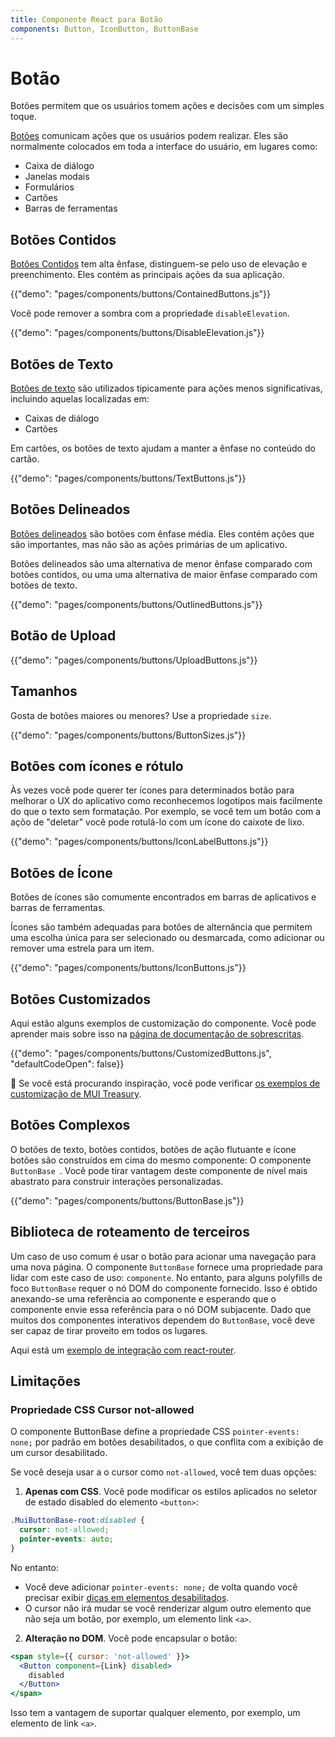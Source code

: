 ```yaml
---
title: Componente React para Botão
components: Button, IconButton, ButtonBase
---
```


# Botão

<p class="description">Botões permitem que os usuários tomem ações e decisões com um simples toque.</p>

[Botões](https://material.io/design/components/buttons.html) comunicam ações que os usuários podem realizar. Eles são normalmente colocados em toda a interface do usuário, em lugares como:

- Caixa de diálogo
- Janelas modais
- Formulários
- Cartões
- Barras de ferramentas

## Botões Contidos

[Botões Contidos](https://material.io/design/components/buttons.html#contained-button) tem alta ênfase, distinguem-se pelo uso de elevação e preenchimento. Eles contém as principais ações da sua aplicação.

{{"demo": "pages/components/buttons/ContainedButtons.js"}}

Você pode remover a sombra com a propriedade `disableElevation`.

{{"demo": "pages/components/buttons/DisableElevation.js"}}

## Botões de Texto

[Botões de texto](https://material.io/design/components/buttons.html#text-button) são utilizados tipicamente para ações menos significativas, incluindo aquelas localizadas em:

- Caixas de diálogo
- Cartões

Em cartões, os botões de texto ajudam a manter a ênfase no conteúdo do cartão.

{{"demo": "pages/components/buttons/TextButtons.js"}}

## Botões Delineados

[Botões delineados](https://material.io/design/components/buttons.html#outlined-button) são botões com ênfase média. Eles contém ações que são importantes, mas não são as ações primárias de um aplicativo.

Botões delineados são uma alternativa de menor ênfase comparado com botões contidos, ou uma uma alternativa de maior ênfase comparado com botões de texto.

{{"demo": "pages/components/buttons/OutlinedButtons.js"}}

## Botão de Upload

{{"demo": "pages/components/buttons/UploadButtons.js"}}

## Tamanhos

Gosta de botões maiores ou menores? Use a propriedade `size`.

{{"demo": "pages/components/buttons/ButtonSizes.js"}}

## Botões com ícones e rótulo

Às vezes você pode querer ter ícones para determinados botão para melhorar o UX do aplicativo como reconhecemos logotipos mais facilmente do que o texto sem formatação. Por exemplo, se você tem um botão com a açõo de "deletar" você pode rotulá-lo com um ícone do caixote de lixo.

{{"demo": "pages/components/buttons/IconLabelButtons.js"}}

## Botões de Ícone

Botões de ícones são comumente encontrados em barras de aplicativos e barras de ferramentas.

Ícones são também adequadas para botões de alternância que permitem uma escolha única para ser selecionado ou desmarcada, como adicionar ou remover uma estrela para um item.

{{"demo": "pages/components/buttons/IconButtons.js"}}

## Botões Customizados

Aqui estão alguns exemplos de customização do componente. Você pode aprender mais sobre isso na [página de documentação de sobrescritas](/customization/components/).

{{"demo": "pages/components/buttons/CustomizedButtons.js", "defaultCodeOpen": false}}

🎨 Se você está procurando inspiração, você pode verificar [os exemplos de customização de MUI Treasury](https://mui-treasury.com/styles/button).

## Botões Complexos

O botões de texto, botões contidos, botões de ação flutuante e ícone botões são construídos em cima do mesmo componente: O componente `ButtonBase `. Você pode tirar vantagem deste componente de nível mais abastrato para construir interações personalizadas.

{{"demo": "pages/components/buttons/ButtonBase.js"}}

## Biblioteca de roteamento de terceiros

Um caso de uso comum é usar o botão para acionar uma navegação para uma nova página. O componente `ButtonBase` fornece uma propriedade para lidar com este caso de uso: `componente`. No entanto, para alguns polyfills de foco `ButtonBase` requer o nó DOM do componente fornecido. Isso é obtido anexando-se uma referência ao componente e esperando que o componente envie essa referência para o nó DOM subjacente. Dado que muitos dos componentes interativos dependem do `ButtonBase`, você deve ser capaz de tirar proveito em todos os lugares.

Aqui está um [exemplo de integração com react-router](/guides/composition/#button).

## Limitações

### Propriedade CSS Cursor not-allowed

O componente ButtonBase define a propriedade CSS `pointer-events: none;` por padrão em botões desabilitados, o que conflita com a exibição de um cursor desabilitado.

Se você deseja usar a o cursor como `not-allowed`, você tem duas opções:

1. **Apenas com CSS**. Você pode modificar os estilos aplicados no seletor de estado disabled do elemento `<button>`:

  ```css
  .MuiButtonBase-root:disabled {
    cursor: not-allowed;
    pointer-events: auto;
  }
  ```

No entanto:

- Você deve adicionar `pointer-events: none;` de volta quando você precisar exibir [dicas em elementos desabilitados](/components/tooltips/#disabled-elements).
- O cursor não irá mudar se você renderizar algum outro elemento que não seja um botão, por exemplo, um elemento link `<a>`.

2. **Alteração no DOM**. Você pode encapsular o botão:

  ```jsx
  <span style={{ cursor: 'not-allowed' }}>
    <Button component={Link} disabled>
      disabled
    </Button>
  </span>
  ```

Isso tem a vantagem de suportar qualquer elemento, por exemplo, um elemento de link `<a>`.